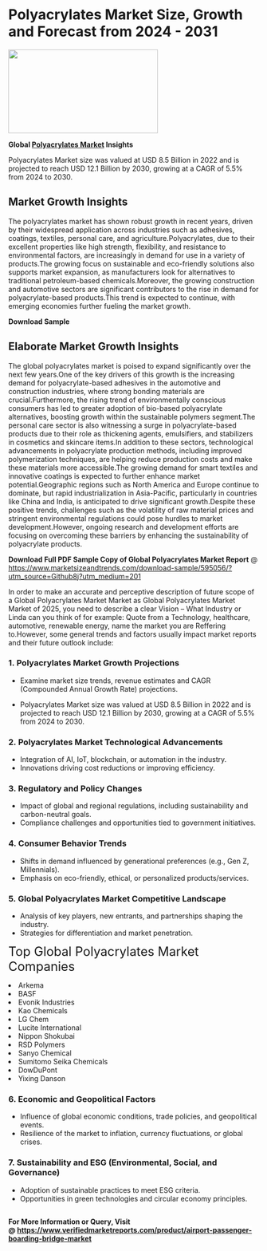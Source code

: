<H1>Polyacrylates Market Size, Growth and Forecast from 2024 - 2031</H1><img class="aligncenter size-medium wp-image-584254" src="https://thirdeyenews.in/wp-content/uploads/2024/09/Global-Market-Research-300x168.jpeg" alt="" width="300" height="168" /><p><strong>Global&nbsp;<a href="https://www.marketsizeandtrends.com/download-sample/595056/?utm_source=Github8j?utm_medium=201">Polyacrylates Market</a> Insights</strong></p><p>Polyacrylates Market size was valued at USD 8.5 Billion in 2022 and is projected to reach USD 12.1 Billion by 2030, growing at a CAGR of 5.5% from 2024 to 2030.</p><p><h2>Market Growth Insights</h2> The polyacrylates market has shown robust growth in recent years, driven by their widespread application across industries such as adhesives, coatings, textiles, personal care, and agriculture.Polyacrylates, due to their excellent properties like high strength, flexibility, and resistance to environmental factors, are increasingly in demand for use in a variety of products.The growing focus on sustainable and eco-friendly solutions also supports market expansion, as manufacturers look for alternatives to traditional petroleum-based chemicals.Moreover, the growing construction and automotive sectors are significant contributors to the rise in demand for polyacrylate-based products.This trend is expected to continue, with emerging economies further fueling the market growth.<p><strong>Download Sample</strong></p> <h2>Elaborate Market Growth Insights</h2> The global polyacrylates market is poised to expand significantly over the next few years.One of the key drivers of this growth is the increasing demand for polyacrylate-based adhesives in the automotive and construction industries, where strong bonding materials are crucial.Furthermore, the rising trend of environmentally conscious consumers has led to greater adoption of bio-based polyacrylate alternatives, boosting growth within the sustainable polymers segment.The personal care sector is also witnessing a surge in polyacrylate-based products due to their role as thickening agents, emulsifiers, and stabilizers in cosmetics and skincare items.In addition to these sectors, technological advancements in polyacrylate production methods, including improved polymerization techniques, are helping reduce production costs and make these materials more accessible.The growing demand for smart textiles and innovative coatings is expected to further enhance market potential.Geographic regions such as North America and Europe continue to dominate, but rapid industrialization in Asia-Pacific, particularly in countries like China and India, is anticipated to drive significant growth.Despite these positive trends, challenges such as the volatility of raw material prices and stringent environmental regulations could pose hurdles to market development.However, ongoing research and development efforts are focusing on overcoming these barriers by enhancing the sustainability of polyacrylate products.<p><span class=""><strong>Download Full PDF Sample Copy of Global Polyacrylates Market Report</strong> @ <a href="https://www.marketsizeandtrends.com/download-sample/595056/?utm_source=Github8j?utm_medium=201" target="_blank">https://www.marketsizeandtrends.com/download-sample/595056/?utm_source=Github8j?utm_medium=201</a></span></p><p>In order to make an accurate and perceptive description of future scope of a Global&nbsp;Polyacrylates Market Market as Global&nbsp;Polyacrylates Market Market of 2025, you need to describe a clear Vision &ndash; What Industry or Linda can you think of for example: Quote from a Technology, healthcare, automotive, renewable energy, name the market you are Reffering to.However, some general trends and factors usually impact market reports and their future outlook include:</p><h3>1.&nbsp;<strong>Polyacrylates Market Growth Projections</strong></h3><ul><li>Examine market size trends, revenue estimates and CAGR (Compounded Annual Growth Rate) projections.</li><li><p>Polyacrylates Market size was valued at USD 8.5 Billion in 2022 and is projected to reach USD 12.1 Billion by 2030, growing at a CAGR of 5.5% from 2024 to 2030.</p></li></ul><h3>2.&nbsp;<strong>Polyacrylates Market Technological Advancements</strong></h3><ul><li>Integration of AI, IoT, blockchain, or automation in the industry.</li><li>Innovations driving cost reductions or improving efficiency.</li></ul><h3>3.&nbsp;<strong>Regulatory and Policy Changes</strong></h3><ul><li>Impact of global and regional regulations, including sustainability and carbon-neutral goals.</li><li>Compliance challenges and opportunities tied to government initiatives.</li></ul><h3>4.&nbsp;<strong>Consumer Behavior Trends</strong></h3><ul><li>Shifts in demand influenced by generational preferences (e.g., Gen Z, Millennials).</li><li>Emphasis on eco-friendly, ethical, or personalized products/services.</li></ul><h3>5.&nbsp;<strong>Global Polyacrylates Market Competitive Landscape</strong></h3><ul><li>Analysis of key players, new entrants, and partnerships shaping the industry.</li><li>Strategies for differentiation and market penetration.</li></ul><p data-pm-slice="1 1 []"><span style="color: inherit; font-family: inherit; font-size: 25px;">Top Global Polyacrylates Market Companies</span></p><div class="" data-test-id=""><p><li>Arkema</li><li> BASF</li><li> Evonik Industries</li><li> Kao Chemicals</li><li> LG Chem</li><li> Lucite International</li><li> Nippon Shokubai</li><li> RSD Polymers</li><li> Sanyo Chemical</li><li> Sumitomo Seika Chemicals</li><li> DowDuPont</li><li> Yixing Danson</li></p></div><h3>6.&nbsp;<strong>Economic and Geopolitical Factors</strong></h3><ul><li>Influence of global economic conditions, trade policies, and geopolitical events.</li><li>Resilience of the market to inflation, currency fluctuations, or global crises.</li></ul><h3>7.&nbsp;<strong>Sustainability and ESG (Environmental, Social, and Governance)</strong></h3><ul><li>Adoption of sustainable practices to meet ESG criteria.</li><li>Opportunities in green technologies and circular economy principles.</li></ul><h2><strong style="font-size: 14px;">For More Information or Query, Visit @&nbsp;</strong><a style="background-color: #ffffff; font-size: 14px;" href="https://www.marketsizeandtrends.com/report/polyacrylates-market/" target="_blank">https://www.verifiedmarketreports.com/product/airport-passenger-boarding-bridge-market</a></h2>
